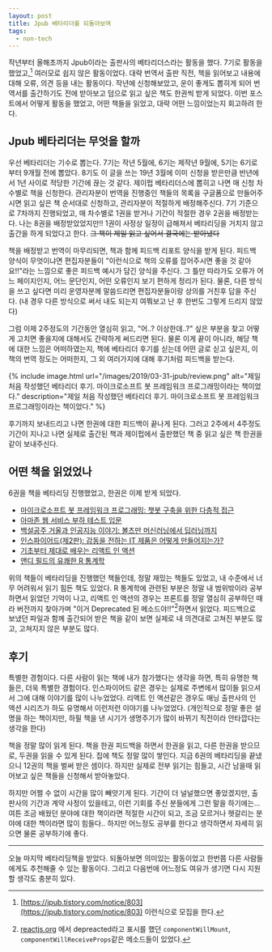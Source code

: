 ```yaml
---
layout: post
title: Jpub 베타리더를 되돌아보며
tags:
  - non-tech
---
```


작년부터 올해초까지 Jpub이라는 출판사의 베타리더스라는 활동을 했다. 7기로 활동을 했었고,[^7-jpub] 여러모로 쉽지 않은 활동이었다. 대략 번역서 출판 직전, 책을 읽어보고 내용에 대해 오류, 의견 등을 내는 활동이다. 작년에 신청해보았고, 운이 좋게도 뽑히게 되어 번역서를 출간하기도 전에 받아보고 덤으로 읽고 싶은 책도 한권씩 받게 되었다. 이번 포스트에서 어떻게 활동을 했었고, 어떤 책들을 읽었고, 대략 어떤 느낌이었는지 회고하려 한다.

## Jpub 베타리더는 무엇을 할까

우선 베타리더는 기수로 뽑는다. 7기는 작년 5월에, 6기는 제작년 9월에, 5기는 6기로부터 9개월 전에 뽑았다. 8기도 이 글을 쓰는 19년 3월에 이미 신청을 받은만큼 반년에서 1년 사이로 적당한 기간에 끊는 것 같다. 제이펍 베타리더스에 뽑히고 나면 매 신청 차수별로 책을 신청한다. 관리자분이 번역을 진행중인 책들의 목록을 구글폼으로 만들어주시면 읽고 싶은 책 순서대로 신청하고, 관리자분이 적절하게 배정해주신다. 7기 기준으로 7차까지 진행되었고, 매 차수별로 1권을 받거나 기간이 적절한 경우 2권을 배정받는다. 나는 8권을 배정받았었지만!! 1권이 사정상 일정이 급해져서 베타리딩을 거치지 않고 출간을 하게 되었다고 한다. ~~그 책이 제일 읽고 싶어서 결국에는 받아냈다~~

책을 배정받고 번역이 마무리되면, 책과 함께 피드백 리포트 양식을 받게 된다. 피드백 양식이 무엇이냐면 편집자분들이 "이런식으로 책의 오류를 잡어주시면 좋을 것 같아요!!"라는 느낌으로 좋은 피드백 예시가 담긴 양식을 주신다. 그 틀만 따라가도 오류가 어느 페이지인지, 어느 문단인지, 어떤 오류인지 보기 편하게 정리가 된다. 물론, 다른 방식을 쓰고 싶다면 미리 운영자분께 말씀드리면 편집자분들이랑 상의를 거친후 답을 주신다. (내 경우 다른 방식으로 써서 내도 되는지 여쭤보고 난 후 한번도 그렇게 드리지 않았다)

그럼 이제 2주정도의 기간동안 열심히 읽고, "어..? 이상한데..?" 싶은 부분을 찾고 어떻게 고치면 좋을지에 대해서도 간략하게 써드리면 된다. 물론 이게 끝이 아니라, 해당 책에 대한 느낌은 어떠하였는지, 책에 베타리더 후기를 싣는데 어떤 글로 싣고 싶은지, 이 책의 번역 정도는 어떠한지, 그 외 여러가지에 대해 후기처럼 피드백을 받는다.

{% include image.html url="/images/2019/03-31-jpub/review.png" alt="제일 처음 작성했던 베타리더 후기. 마이크로소프트 봇 프레임워크 프로그래밍이라는 책이었다." description="제일 처음 작성했던 베타리더 후기. 마이크로소프트 봇 프레임워크 프로그래밍이라는 책이었다." %}

후기까지 보내드리고 나면 한권에 대한 피드백이 끝나게 된다. 그러고 2주에서 4주정도 기간이 지나고 나면 실제로 출간된 책과 제이펍에서 출판했던 책 중 읽고 싶은 책 한권을 같이 보내주신다.

## 어떤 책을 읽었었나

6권을 책을 베타리딩 진행했었고, 한권은 이제 받게 되었다.

* [마이크로소프트 봇 프레임워크 프로그래밍: 챗봇 구축을 위한 다층적 접근](https://jpub.tistory.com/832)
* [아마존 웹 서비스 부하 테스트 입문](https://jpub.tistory.com/841)
* [백설공주 거울과 인공지능 이야기: 볼츠만 머신러닝에서 딥러닝까지](https://jpub.tistory.com/858)
* [인스파이어드(제2판): 감동을 전하는 IT 제품은 어떻게 만들어지는가?](https://jpub.tistory.com/885)
* [기초부터 제대로 배우는 리액트 인 액션](https://jpub.tistory.com/893)
* [앤디 필드의 유쾌한 R 통계학](https://jpub.tistory.com/903)

위의 책들이 베타리딩을 진행했던 책들인데, 정말 재밌는 책들도 있었고, 내 수준에서 너무 어려워서 읽기 힘든 책도 있었다. R 통계학에 관련된 부분은 정말 내 범위밖이라 공부하면서 읽었던 기억이 나고, 리액트 인 액션의 경우는 프론트를 정말 열심히 공부하던 때라 버전까지 찾아가며 "이거 Deprecated 된 메소드야!!"[^react-in-action]하면서 읽었다. 피드백으로 보냈던 파일과 함께 출간되어 받은 책을 같이 보면 실제로 내 의견대로 고쳐진 부분도 많고, 고쳐지지 않은 부분도 많다.

## 후기

특별한 경험이다. 다른 사람이 읽는 책에 내가 참가했다는 생각을 하면, 특히 유명한 책들은, 더욱 특별한 경험이다. 인스파이어드 같은 경우는 실제로 주변에서 많이들 읽으셔서 그에 대해 이야기를 많이 나누었었다. 리액트 인 액션같은 경우도 매닝 출판사의 인 액션 시리즈가 하도 유명해서 이런저런 이야기를 나누었었다. (개인적으로 정말 좋은 설명을 하는 책이지만, 하필 책을 낸 시기가 생명주기가 많이 바뀌기 직전이라 안타깝다는 생각을 한다)

책을 정말 많이 읽게 된다. 책을 한권 피드백을 하면서 한권을 읽고, 다른 한권을 받으므로, 두권을 읽을 수 있게 된다. 집에 책도 정말 많이 쌓인다. 지금 6권의 베타리딩을 끝냈으니 12권의 책을 벌써 받은 셈이다. 하지만 실제로 전부 읽기는 힘들고, 시간 남을때 읽어보고 싶은 책들을 신청해서 받아놓았다.

하지만 어쩔 수 없이 시간을 많이 빼앗기게 된다. 기간이 더 널널했으면 좋았겠지만, 출판사의 기간과 계약 사정이 있을테고, 이런 기회를 주신 분들에게 그런 말을 하기에는... 여튼 조금 배웠던 분야에 대한 책이라면 적절한 시간이 되고, 조금 모르거나 헷갈리는 분야에 대한 책이라면 많이 힘들다.. 하지만 어느정도 공부를 한다고 생각하면서 자세히 읽으면 물론 공부하기에 좋다.

---

오늘 마지막 베타리딩책을 받았다. 되돌아보면 의미있는 활동이었고 한번쯤 다른 사람들에게도 추천해줄 수 있는 활동이다. 그리고 다음번에 어느정도 여유가 생기면 다시 지원할 생각도 충분히 있다.

[^7-jpub]: [https://jpub.tistory.com/notice/803](https://jpub.tistory.com/notice/803) 이런식으로 모집을 한다.
[^react-in-action]: [reactjs.org](https://reactjs.org) 에서 depreacted라고 표시를 했던 `componentWillMount`, `componentWillReceiveProps`같은 메소드들이 있었다.
